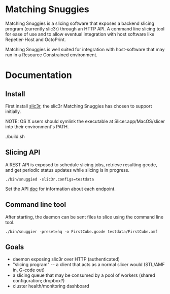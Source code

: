 Matching Snuggies
=================

Matching Snuggies is a slicing software that exposes a backend slicing program
(currently slic3r) through an HTTP API.  A command line slicing tool for ease
of use and to allow eventual integration with host software like Repetier-Host
and OctoPrint.

Matching Snuggies is well suited for integration with host-software that may
run in a Resource Constrained environment.

Documentation
=============

Install
-------

First install [slic3r](http://slic3r.org/download), the slic3r Matching
Snuggies has chosen to support initially.

NOTE: OS X users should symlink the executable at Slicer.app/MacOS/slicer into
their environment's PATH.

./build.sh

Slicing API
-----------

A REST API is exposed to schedule slicing jobs, retrieve resulting gcode, and
get periodic status updates while slicing is in progress.

```
./bin/snuggied -slic3r.configs=testdata
```

Set the API [doc](API.md) for information about each endpoint.

Command line tool
-----------------

After starting, the daemon can be sent files to slice using the command line
tool.

```
./bin/snuggier -preset=hq -o FirstCube.gcode testdata/FirstCube.amf
```

Goals
-----

- daemon exposing slic3r over HTTP (authenticated)
- "slicing program" -- a client that acts as a normal slicer would
  (STL/AMF in, G-code out)
- a slicing queue that may be consumed by a pool of workers (shared
  configuration; dropbox?)
- cluster health/monitoring dashboard
